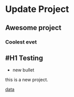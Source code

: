 

# Update Project


## Awesome project 

### Coolest evet

#H1 Testing 
---

* new bullet

this is a new project.

[data](./data)
